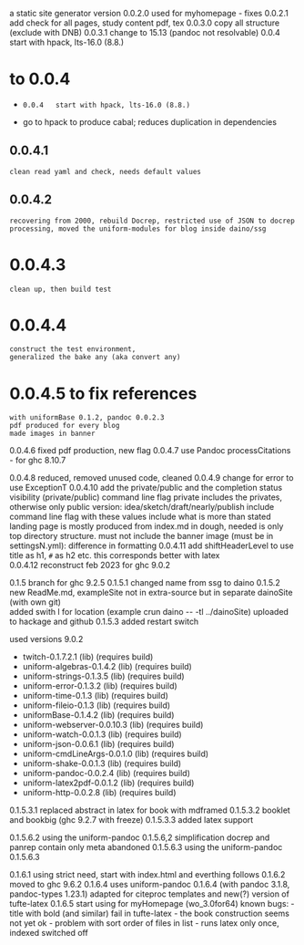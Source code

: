 a static site generator
    version 0.0.2.0  used for myhomepage  - fixes
    0.0.2.1 add check for all pages, study content pdf, tex
    0.0.3.0 copy all structure (exclude with DNB)
    0.0.3.1 change to 15.13 (pandoc not resolvable)
    0.0.4   start with hpack, lts-16.0 (8.8.)
 
# to 0.0.4 
-     0.0.4   start with hpack, lts-16.0 (8.8.)
- go to hpack to produce cabal; reduces duplication in dependencies 
## 0.0.4.1
    clean read yaml and check, needs default values
## 0.0.4.2 
    recovering from 2000, rebuild Docrep, restricted use of JSON to docrep processing, moved the uniform-modules for blog inside daino/ssg
# 0.0.4.3 
    clean up, then build test 
# 0.0.4.4
    construct the test environment, 
    generalized the bake any (aka convert any)  
# 0.0.4.5 to fix references 
    with uniformBase 0.1.2, pandoc 0.0.2.3
    pdf produced for every blog 
    made images in banner
  0.0.4.6  fixed pdf production, new flag 
  0.0.4.7  use Pandoc processCitations - for ghc 8.10.7

  0.0.4.8  reduced, removed unused code, cleaned
  0.0.4.9  change for error to use ExceptionT
  0.0.4.10  add the private/public and the completion status
                visibility (private/public) command line flag private includes the privates, otherwise only public 
                version: idea/sketch/draft/nearly/publish
                        include command line flag with these values
                        include what is more than stated 
                landing page is mostly produced from index.md in dough, needed is only top directory structure.
                        must not include the banner image (must be in settingsN.yml): difference in formatting
    0.0.4.11 add shiftHeaderLevel to use title as h1, `#` as h2 etc. this corresponds better with latex                        
    0.0.4.12 reconstruct feb 2023 for ghc 9.0.2

0.1.5 branch for ghc 9.2.5
0.1.5.1 changed name from ssg to daino
0.1.5.2 new ReadMe.md, exampleSite not in extra-source but 
    in separate dainoSite (with own git)   
    added swith l for location (example crun daino -- -tl ../dainoSite)
    uploaded to hackage and github
0.1.5.3 added restart switch

used versions 9.0.2
- twitch-0.1.7.2.1 (lib) (requires build)
 - uniform-algebras-0.1.4.2 (lib) (requires build)
 - uniform-strings-0.1.3.5 (lib) (requires build)
 - uniform-error-0.1.3.2 (lib) (requires build)
 - uniform-time-0.1.3 (lib) (requires build)
 - uniform-fileio-0.1.3 (lib) (requires build)
 - uniformBase-0.1.4.2 (lib) (requires build)
 - uniform-webserver-0.0.10.3 (lib) (requires build)
 - uniform-watch-0.0.1.3 (lib) (requires build)
 - uniform-json-0.0.6.1 (lib) (requires build)
 - uniform-cmdLineArgs-0.0.1.0 (lib) (requires build)
 - uniform-shake-0.0.1.3 (lib) (requires build)
 - uniform-pandoc-0.0.2.4 (lib) (requires build)
 - uniform-latex2pdf-0.0.1.2 (lib) (requires build)
 - uniform-http-0.0.2.8 (lib) (requires build)

0.1.5.3.1
    replaced abstract in latex for book with mdframed 
0.1.5.3.2  booklet and bookbig (ghc 9.2.7 with freeze)
0.1.5.3.3  added latex support 

0.1.5.6.2 using the uniform-pandoc 0.1.5.6,2 
    simplification 
    docrep and panrep contain only meta
    abandoned 
0.1.5.6.3 using the uniform-pandoc 0.1.5.6.3

0.1.6.1 using strict need, start with index.html 
    and everthing follows
0.1.6.2 moved to ghc 9.6.2
0.1.6.4 uses uniform-pandoc 0.1.6.4 (with pandoc 3.1.8, pandoc-types 1.23.1)
    adapted for citeproc templates
    and new(?) version of tufte-latex
0.1.6.5 start using for myHomepage (wo_3.0for64)
    known bugs: 
    - title with bold (and similar) fail in tufte-latex
    - the book construction seems not yet ok
    - problem with sort order of files in list
    - runs latex only once, indexed switched off